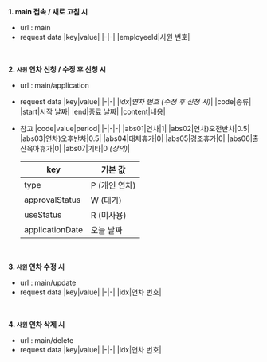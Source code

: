 <b>1. main 접속 / 새로 고침 시</b>
- url : main
- request data
    |key|value|
    |-|-|
    |employeeId|사원 번호|

<br>

<b>2. `사원` 연차 신청 / 수정 후 신청 시</b>
- url : main/application
- request data
    |key|value|
    |-|-|
    |<i>idx</i>|<i>연차 번호 (수정 후 신청 시)</i>|
    |code|종류|
    |start|시작 날짜|
    |end|종료 날짜|
    |content|내용|
- 참고
    |code|value|period|
    |-|-|-|
    |abs01|연차|1|
    |abs02|연차)오전반차|0.5|
    |abs03|연차)오후반차|0.5|
    |abs04|대체휴가|0|
    |abs05|경조휴가|0|
    |abs06|출산육아휴가|0|
    |abs07|기타|0 <i>(상의)</i>|

    |key|기본 값|
    |-|-|
    |type|P (개인 연차)|
    |approvalStatus|W (대기)|
    |useStatus|R (미사용)|
    |applicationDate|오늘 날짜|

<br>

<b>3. `사원` 연차 수정 시</b>
- url : main/update
- request data
    |key|value|
    |-|-|
    |idx|연차 번호|

<br>

<b>4. `사원` 연차 삭제 시</b>
- url : main/delete
- request data
    |key|value|
    |-|-|
    |idx|연차 번호|
